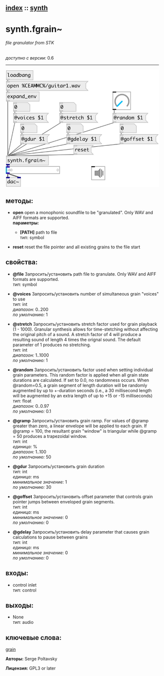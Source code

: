 [index](index.html) :: [synth](category_synth.html)
---

# synth.fgrain~

###### file granulator from STK

*доступно с версии:* 0.6

---




[![example](../examples/img/synth.fgrain~.jpg)](../examples/pd/synth.fgrain~.pd)





## методы:

* **open**
open a monophonic soundfile to be &#34;granulated&#34;. Only WAV and AIFF formats are
supported.<br>
  __параметры:__
  - **[PATH]** path to file<br>
    тип: symbol <br>

* **reset**
reset the file pointer and all existing grains to the file start<br>




## свойства:

* **@file** 
Запросить/установить path file to granulate. Only WAV and AIFF formats are supported.<br>
_тип:_ symbol<br>

* **@voices** 
Запросить/установить number of simultaneous grain &#34;voices&#34; to use<br>
_тип:_ int<br>
_диапазон:_ 0..200<br>
_по умолчанию:_ 1<br>

* **@stretch** 
Запросить/установить stretch factor used for grain playback (1 - 1000). Granular synthesis allows
for time-stetching without affecting the original pitch of a sound. A stretch
factor of 4 will produce a resulting sound of length 4 times the orignal sound.
The default parameter of 1 produces no stretching.<br>
_тип:_ int<br>
_диапазон:_ 1..1000<br>
_по умолчанию:_ 1<br>

* **@random** 
Запросить/установить factor used when setting individual grain parameters. This random factor is
applied when all grain state durations are calculated. If set to 0.0, no
randomness occurs. When @random=0.5, a grain segment of length duration will be
randomly augmented by up to +-duration seconds (i.e., a 30 millisecond length
will be augmented by an extra length of up to +15 or -15 milliseconds)<br>
_тип:_ float<br>
_диапазон:_ 0..0.97<br>
_по умолчанию:_ 0.1<br>

* **@gramp** 
Запросить/установить grain ramp. For values of @gramp greater than zero, a linear envelope will be
applied to each grain. If @gramp = 100, the resultant grain &#34;window&#34; is
triangular while @gramp = 50 produces a trapezoidal window.<br>
_тип:_ int<br>
_единица:_ %<br>
_диапазон:_ 1..100<br>
_по умолчанию:_ 50<br>

* **@gdur** 
Запросить/установить grain duration<br>
_тип:_ int<br>
_единица:_ ms<br>
_минимальное значение:_ 1<br>
_по умолчанию:_ 30<br>

* **@goffset** 
Запросить/установить offset parameter that controls grain pointer jumps between enveloped grain
segments.<br>
_тип:_ int<br>
_единица:_ ms<br>
_минимальное значение:_ 0<br>
_по умолчанию:_ 0<br>

* **@gdelay** 
Запросить/установить delay parameter that causes grain calculations to pause between grains<br>
_тип:_ int<br>
_единица:_ ms<br>
_минимальное значение:_ 0<br>
_по умолчанию:_ 0<br>



## входы:

* control inlet<br>
_тип:_ control



## выходы:

* None<br>
_тип:_ audio



## ключевые слова:

[grain](keywords/grain.html)






**Авторы:** Serge Poltavsky




**Лицензия:** GPL3 or later





